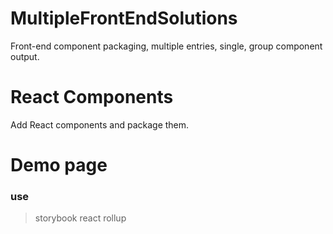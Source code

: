 # MultipleFrontEndSolutions
Front-end component packaging, multiple entries, single, group component output.

# React Components

Add React components and package them.

# Demo page

### use
> storybook
> react
> rollup